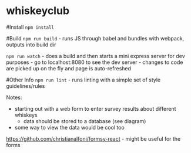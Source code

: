 # whiskeyclub

#Install
`npm install`

#Build
`npm run build` - runs JS through babel and bundles with webpack, outputs into build dir

`npm run watch` - does a build and then starts a mini express server for dev purposes
    - go to localhost:8080 to see the dev server
    - changes to code are picked up on the fly and page is auto-refreshed

#Other Info
`npm run lint` - runs linting with a simple set of style guidelines/rules

Notes:
- starting out with a web form to enter survey results about different whiskeys
    - data should be stored to a database (see diagram)
- some way to view the data would be cool too

https://github.com/christianalfoni/formsy-react
    - might be useful for the forms
